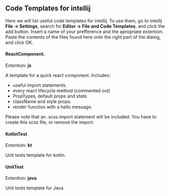 ## Code Templates for intellij
Here we will list useful code templates for intellij.
To use them, go to intellij **File -> Settings**, search for **Editor -> File and Code Templates**,
and click the add button. Insert a name of your prefference and the apropriate extention.
Paste the contents of the files found here onto the right part of the dialog, and click OK.

#### ReactComponent.
Extention: **js**

A template for a quick react component. Includes:
- useful import statements.
- every react lifecycle method (commented out)
- PropTypes, default props and state.
- className and style props.
- render function with a hello message.

Please note that an .scss import statement will be included. You have to create this scss file, or remove the import.


#### KotlinTest
Extention: **kt**

Unit tests template for kotlin.


#### UnitTest
Extention: **java**

Unit tests template for Java.